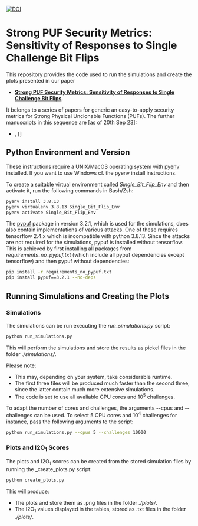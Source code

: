 [![DOI](https://zenodo.org/badge/694232332.svg)](https://zenodo.org/badge/latestdoi/694232332)
# Strong PUF Security Metrics: Sensitivity of Responses to Single Challenge Bit Flips

This repository provides the code used to run the simulations and create the plots presented in our paper 
* [**Strong PUF Security Metrics: Sensitivity of Responses to Single Challenge Bit Flips**]().

It belongs to a series of papers for generic an easy-to-apply security metrics for Strong Physical Unclonable Functions (PUFs). The further manuscripts in this sequence are [as of 20th Sep 23]:

* [](), [[]()]


## Python Environment and Version

These instructions require a UNIX/MacOS operating system with [pyenv](https://github.com/pyenv/pyenv) installed. If you want to use Windows cf. the pyenv install instructions.

To create a suitable virtual environment called _Single_Bit_Flip_Env_ and then activate it, run the following commands in Bash/Zsh:
```bash
pyenv install 3.8.13
pyenv virtualenv 3.8.13 Single_Bit_Flip_Env
pyenv activate Single_Bit_Flip_Env
```

The [pypuf](https://github.com/nils-wisiol/pypuf) package in version 3.2.1, which is used for the simulations, does also contain implementations of various attacks. One of these requires tensorflow 2.4.x which is incompatible with python 3.8.13. Since the attacks are not required for the simulations, pypuf is installed without tensorflow.
This is achieved by first installing all packages from _requirements_no_pypuf.txt_ (which include all pypuf dependencies except tensorflow) and then pypuf without dependencies:
```bash
pip install -r requirements_no_pypuf.txt
pip install pypuf==3.2.1 --no-deps
```

## Running Simulations and Creating the Plots

### Simulations

The simulations can be run executing the _run_simulations.py_ script:
```bash
python run_simulations.py
```

This will perform the simulations and store the results as pickel files in the folder _./simulations/_.

Please note:
* This may, depending on your system, take considerable runtime.
* The first three files will be produced much faster than the second three, since the latter contain much more extensive simulations.
* The code is set to use all avaliable CPU cores and 10<sup>5</sup> challenges.

To adapt the number of cores and challenges, the arguments --cpus and --challenges can be used. To select 5 CPU cores and 10<sup>4</sup> challenges for instance, pass the following arguments to the script:
```bash
python run_simulations.py --cpus 5 --challenges 10000
```

### Plots and I2O<sub>1</sub> Scores

The plots and I2O<sub>1</sub> scores can be created from the stored simulation files by running the _create_plots.py script:
```bash
python create_plots.py
```

This will produce:

* The plots and store them as .png files in the folder _./plots/_.
* The I2O<sub>1</sub> values displayed in the tables, stored as .txt files in the folder _./plots/_.
